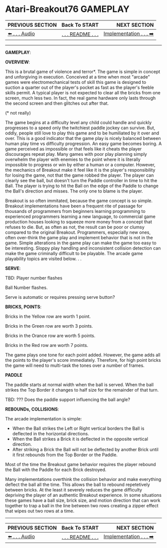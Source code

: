 # Atari-Breakout76 GAMEPLAY

**PREVIOUS SECTION** | **Back To START** | **NEXT SECTION**
:--- | :---: | ---:
[:arrow_left: . . . Audio]( https://github.com/kenjennings/Atari-Breakout76/blob/master/README02Audio.md "Audio" ) | [. . . README . . .]( https://github.com/kenjennings/Atari-Breakout76/blob/master/README.md "README" ) | [Implementation . . . :arrow_right:]( https://github.com/kenjennings/Atari-Breakout76/blob/master/README04Implementation.md "Implementation" ) 

---

**GAMEPLAY**:

**OVERVIEW**:

This is a brutal game of violence and terror*.  The game is simple in concept and unforgiving in execution.  Conceived at a time when most "arcade" games were electromechanical tests of skill this game is designed to suction a quarter out of the player's pocket as fast as the player's feeble skills permit.  A typical player is not expected to clear all the bricks from one screen, much less two. In fact, the real game hardware only lasts through the second screen and then glitches out after that.

(* not really)

The game begins at a difficulty level any child could handle and quickly progresses to a speed only the twitchiest paddle jockey can survive.  But, oddly, people still love to play this game and to be humiliated by it over and over.  This is a good indicator that the game play is nicely balanced between human play time vs difficulty progression.  An easy game becomes boring.  A game perceived as impossible or that feels like it cheats the player discourages repeat play.  Many games with poor play planning simply overwhelm the player with enemies to the point where it is literally impossible to progress or win by either a human or a computer.  However, the mechanics of Breakout make it feel like it is the player's responsibility for losing the game, not that the game robbed the player.  The player can clearly see the ball, but doesn't turn the Paddle controller in time to hit the Ball.  The player is trying to hit the Ball on the edge of the Paddle to change the Ball's direction and misses.  The only one to blame is the player.

Breakout is so often immitated, because the game concept is so simple.  Breakout implementations have been a frequent rite of passage for thousands of programmers from beginners learning programming to experienced programmers learning a new language, to commercial game production houses looking to squeeze more money from a concept that refuses to die.  But, as often as not, the result can be poor or clumsy compared to the original Breakout.  Programmers, especially new ones, often over-think the game play and implement behavior that is not in the game.  Simple alterations in the game play can make the game too easy to be interesting.  Sloppy play handling and inconsistent collision detection can make the game criminally difficult to be playable.   The arcade game playability topics are visited below. . .  


**SERVE**:

TBD: 
Player number flashes

Ball Number flashes.

Serve is automatic or requires pressing serve button?


**BRICKS, POINTS**:

Bricks in the Yellow row are worth 1 point.

Bricks in the Green row are worth 3 points.

Bricks in the Orance row are worth 5 points.

Bricks in the Red row are worth 7 points.

The game plays one tone for each point added.  However, the game adds all the points to the player's score immediately.  Therefore, for high point bricks the game will need to multi-task the tones over a number of frames.

**PADDLE**

The paddle starts at normal width when the ball is served.  When the ball strikes the Top Border it changes to half size for the remainder of that turn.

TBD: ??? Does the paddle support influencing the ball angle?  

**REBOUNDs, COLLISIONS**:

The arcade implementation is simple: 
- When the Ball strikes the Left or Right vertical borders the Ball is deflected in the horizontal directions.  
- When the Ball strikes a Brick it is deflected in the opposite vertical direction.  
- After striking a Brick the Ball will not be deflected by another Brick until it first rebounds from the Top Border or the Paddle.

Most of the time the Breakout game behavior requires the player rebound the Ball with the Paddle for each Brick destroyed. 

Many implementations overthink the collision behavior and make everything deflect the ball all the time.  This allows the ball to rebound repetetively between bricks.  At the least it severely reduces the game difficulty depriving the player of an authentic Breakout experience.  In some situations these games have a ball size, brick size, and motion direction that can work together to trap a ball in the line between two rows creating a zipper effect that wipes out two rows at a time.

---

**PREVIOUS SECTION** | **Back To START** | **NEXT SECTION**
:--- | :---: | ---:
[:arrow_left: . . . Audio]( https://github.com/kenjennings/Atari-Breakout76/blob/master/README02Audio.md "Audio" ) | [. . . README . . .]( https://github.com/kenjennings/Atari-Breakout76/blob/master/README.md "README" ) | [Implementation . . . :arrow_right:]( https://github.com/kenjennings/Atari-Breakout76/blob/master/README04Implementation.md "Implementation" ) 
